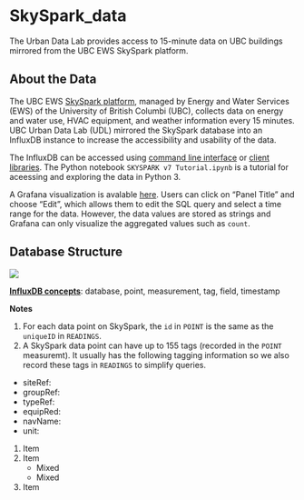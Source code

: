 # SkySpark_data
The Urban Data Lab provides access to 15-minute data on UBC buildings mirrored from the UBC EWS SkySpark platform.

## About the Data
The UBC EWS [SkySpark platform](http://energy.ubc.ca/energy-and-water-data/skyspark/), managed by Energy and Water Services (EWS) of the University of British Columbi (UBC), collects data on energy and water use, HVAC equipment, and  weather information every 15 minutes. UBC Urban Data Lab (UDL) mirrored the SkySpark database into an InfluxDB instance to increase the accessibility and usability of the data.

The InfluxDB can be accessed using [command line interface](https://docs.influxdata.com/influxdb/v1.7/tools/shell/) or [client libraries](https://docs.influxdata.com/influxdb/v1.7/tools/api_client_libraries/). The Python notebook `SKYSPARK v7 Tutorial.ipynb` is a tutorial for aceessing and exploring the data in Python 3.

A Grafana visualization is avalable [here](https://udl.grafana.net/d/bMRdlVaWz/skyspark?orgId=1&from=1576273851405&to=1576878651405&panelId=2&fullscreen). Users can click on “Panel Title” and choose “Edit”, which allows them to edit the SQL query and select a time range for the data. However, the data values are stored as strings and Grafana can only visualize the aggregated values such as `count`.

## Database Structure
![](https://github.com/UBC-UrbanDataLab/SkySpark_data/blob/master/SKYSPARK%20v7%20Structure.JPG)

**[InfluxDB concepts](https://docs.influxdata.com/influxdb/v1.8/concepts/)**: database, point, measurement, tag, field, timestamp

**Notes**
1. For each data point on SkySpark, the `id` in `POINT` is the same as the `uniqueID` in `READINGS`.
2. A SkySpark data point can have up to 155 tags (recorded in the `POINT` measuremt). It usually has the following tagging information so we also record these tags in `READINGS` to simplify queries.
  * siteRef:
  * groupRef:
  * typeRef:
  * equipRed:
  * navName:
  * unit:
1. Item
2. Item
   * Mixed
   * Mixed  
3. Item
